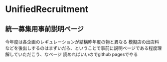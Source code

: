 # UnifiedRecruitment
## 統一募集用事前説明ページ
今年度は各企画のレギュレーションが結構昨年度の物と異なる
模擬店の出店料などを後出しするのはまずいだろ、ということで事前に説明ページである程度理解していただこう、なページ
読めればいいのでgithub pagesでやる